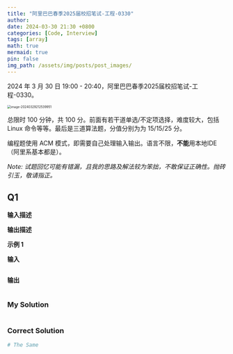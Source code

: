 ```yaml
---
title: "阿里巴巴春季2025届校招笔试-工程-0330"
author: 
date: 2024-03-30 21:30 +0800
categories: [Code, Interview]
tags: [array]
math: true
mermaid: true
pin: false
img_path: /assets/img/posts/post_images/
---
```




2024 年 3 月 30 日 19:00 - 20:40，阿里巴巴春季2025届校招笔试-工程-0330。

<img src="image-20240329212539951.png" alt="image-20240329212539951" style="zoom:50%;" />



总限时 100 分钟，共 100 分。前面有若干道单选/不定项选择，难度较大，包括 Linux 命令等等。最后是三道算法题，分值分别为为 15/15/25 分。



编程题使用 ACM 模式，即需要自己处理输入输出。语言不限，**不能**用本地IDE（阿里系基本都是）。



*Note: 试题回忆可能有错漏，且我的思路及解法较为笨拙，不敢保证正确性。抛砖引玉，敬请指正。*



## Q1 



**输入描述**



**输出描述**





**示例 1**

**输入**

```

```

**输出**

```

```

### My Solution



```python

```

### Correct Solution

```python
# The Same
```


